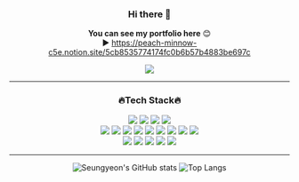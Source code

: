 <div align="center">

### Hi there 👋
**You can see my portfolio here** 😊 </br>
▶️ https://peach-minnow-c5e.notion.site/5cb8535774174fc0b6b57b4883be697c


<img src="https://img.shields.io/badge/BLOG-F5455C?style=flat&logo=spreadshirt&logoColor=white"/>

<hr/>

### 🔥Tech Stack🔥

<img src="https://img.shields.io/badge/JAVA-696969?style=flat&logoColor=white"/>
<img src="https://img.shields.io/badge/SpringBoot-6DB33F?style=flat&logo=springboot&logoColor=white"/>
<img src="https://img.shields.io/badge/MySQL-4479A1?style=flat&logo=mysql&logoColor=white"/>
<img src="https://img.shields.io/badge/Git-F05032?style=flat&logo=git&logoColor=white"/>

<br/>

<img src="https://img.shields.io/badge/Docker-2496ED?style=flat&logo=docker&logoColor=white"/>
<img src="https://img.shields.io/badge/Jenkins-D24939?style=flat&logo=jenkins&logoColor=white"/>
<img src="https://img.shields.io/badge/HTML-E34F26?style=flat&logo=html5&logoColor=white"/>
<img src="https://img.shields.io/badge/CSS-1572B6?style=flat&logo=css3&logoColor=white"/>
<img src="https://img.shields.io/badge/JavaScript-F7DF1E?style=flat&logo=javascript&logoColor=white"/>
<img src="https://img.shields.io/badge/Kotlin-7F52FF?style=flat&logo=kotlin&logoColor=white"/>
<img src="https://img.shields.io/badge/Unity-FFFFFF?style=flat&logo=unity&logoColor=darkgray"/>
<img src="https://img.shields.io/badge/Vue-4FC08D?style=flat&logo=vuedotjs&logoColor=white"/>
<img src="https://img.shields.io/badge/Flutter-02569B?style=flat&logo=flutter&logoColor=white"/>

<br/>

<img src="https://img.shields.io/badge/Redis-DC382D?style=flat&logo=redis&logoColor=white"/>
<img src="https://img.shields.io/badge/Django-092E20?style=flat&logo=django&logoColor=white"/>
<img src="https://img.shields.io/badge/C-A8B9CC?style=flat&logo=c&logoColor=white"/>
<img src="https://img.shields.io/badge/C++-00599C?style=flat&logo=cplusplus&logoColor=white"/>
<img src="https://img.shields.io/badge/Python-3776AB?style=flat&logo=python&logoColor=white"/>



<hr/>

![Seungyeon's GitHub stats](https://github-readme-stats.vercel.app/api?username=seungyeon38&show_icons=true&theme=monokai)
![Top Langs](https://github-readme-stats.vercel.app/api/top-langs/?username=seungyeon38&layout=compact&theme=monokai)

</div>




<!--
**seungyeon38/seungyeon38** is a ✨ _special_ ✨ repository because its `README.md` (this file) appears on your GitHub profile.

Here are some ideas to get you started:

- 🔭 I’m currently working on ...
- 🌱 I’m currently learning ...
- 👯 I’m looking to collaborate on ...
- 🤔 I’m looking for help with ...
- 💬 Ask me about ...
- 📫 How to reach me: ...
- 😄 Pronouns: ...
- ⚡ Fun fact: ...
-->
